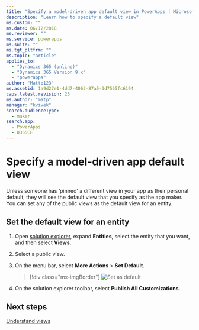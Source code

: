 ```yaml
---
title: "Specify a model-driven app default view in PowerApps | MicrosoftDocs"
description: "Learn how to specify a default view"
ms.custom: ""
ms.date: 06/12/2018
ms.reviewer: ""
ms.service: powerapps
ms.suite: ""
ms.tgt_pltfrm: ""
ms.topic: "article"
applies_to: 
  - "Dynamics 365 (online)"
  - "Dynamics 365 Version 9.x"
  - "powerapps"
author: "Mattp123"
ms.assetid: 1a9d27e1-4dd7-4063-87a5-3d7565fc6194
caps.latest.revision: 25
ms.author: "matp"
manager: "kvivek"
search.audienceType: 
  - maker
search.app: 
  - PowerApps
  - D365CE
---
```

# Specify a model-driven app default view

<a name="BKMK_SetDefaultView"></a>   

Unless someone has ‘pinned’ a different view in your app as their personal default, they will see the default view that you specify as the app maker. You can set any of the public views as the default view for an entity.  
  
## Set the default view for an entity  
  
1.  Open [solution explorer](advanced-navigation.md#solution-explorer), expand **Entities**, select the entity that you want, and then select **Views**.    
  
2.  Select a public view.  
  
3.  On the menu bar, select **More Actions** > **Set Default**.  

    > [!div class="mx-imgBorder"] 
    > ![Set as default](media/set-as-default-menu.png)
  
4.  On the solution explorer toolbar, select **Publish All Customizations**.  

## Next steps
[Understand views](create-edit-views.md)
